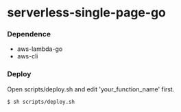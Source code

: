 # serverless-single-page-go

### Dependence
- aws-lambda-go
- aws-cli

### Deploy
Open scripts/deploy.sh and edit 'your_function_name' first.

```
$ sh scripts/deploy.sh
```
